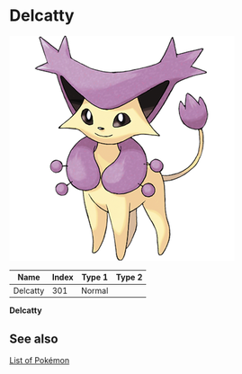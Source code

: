 # Delcatty


![Delcatty](images/301.png)

| **Name** | **Index** | **Type 1** | **Type 2** |
|----|----|----|----|
| Delcatty | 301 | Normal  |  |

**Delcatty** 

## See also

[List of Pokémon](../pokemon.md)
